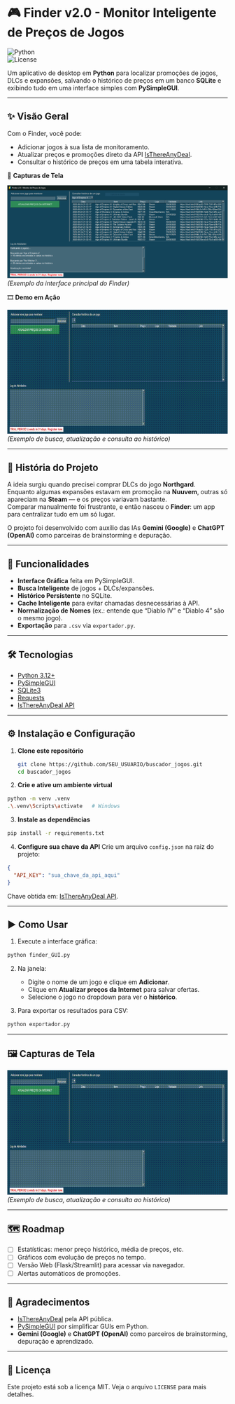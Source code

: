 # 🎮 Finder v2.0 - Monitor Inteligente de Preços de Jogos

![Python](https://img.shields.io/badge/Python-3.12-blue.svg)  
![License](https://img.shields.io/badge/License-MIT-green.svg)

Um aplicativo de desktop em **Python** para localizar promoções de jogos, DLCs e expansões, salvando o histórico de preços em um banco **SQLite** e exibindo tudo em uma interface simples com **PySimpleGUI**.

---

## ✨ Visão Geral

Com o Finder, você pode:  
- Adicionar jogos à sua lista de monitoramento.  
- Atualizar preços e promoções direto da API [IsThereAnyDeal](https://isthereanydeal.com/apps/api/).  
- Consultar o histórico de preços em uma tabela interativa.  

📸 **Capturas de Tela**  

![finder_gui](./assets/finder_gui.PNG) 
*(Exemplo da interface principal do Finder)*  

🎞️ **Demo em Ação**  

![finder_demo](./assets/finder_gui.gif)  
*(Exemplo de busca, atualização e consulta ao histórico)*  

---

## 📜 História do Projeto

A ideia surgiu quando precisei comprar DLCs do jogo **Northgard**.  
Enquanto algumas expansões estavam em promoção na **Nuuvem**, outras só apareciam na **Steam** — e os preços variavam bastante.  
Comparar manualmente foi frustrante, e então nasceu o **Finder**: um app para centralizar tudo em um só lugar.  

O projeto foi desenvolvido com auxílio das IAs **Gemini (Google)** e **ChatGPT (OpenAI)** como parceiras de brainstorming e depuração.  

---

## 🚀 Funcionalidades

- **Interface Gráfica** feita em PySimpleGUI.  
- **Busca Inteligente** de jogos + DLCs/expansões.  
- **Histórico Persistente** no SQLite.  
- **Cache Inteligente** para evitar chamadas desnecessárias à API.  
- **Normalização de Nomes** (ex.: entende que “Diablo IV” e “Diablo 4” são o mesmo jogo).  
- **Exportação** para `.csv` via `exportador.py`.  

---

## 🛠️ Tecnologias

- [Python 3.12+](https://www.python.org/)  
- [PySimpleGUI](https://pysimplegui.readthedocs.io/en/latest/)  
- [SQLite3](https://www.sqlite.org/)  
- [Requests](https://pypi.org/project/requests/)  
- [IsThereAnyDeal API](https://isthereanydeal.com/apps/api/)  

---

## ⚙️ Instalação e Configuração

1. **Clone este repositório**
   ```bash
   git clone https://github.com/SEU_USUARIO/buscador_jogos.git
   cd buscador_jogos

2. **Crie e ative um ambiente virtual**
```bash
python -m venv .venv
.\.venv\Scripts\activate   # Windows
```

3. **Instale as dependências**
```bash
pip install -r requirements.txt
```

4. **Configure sua chave da API**
Crie um arquivo `config.json` na raiz do projeto:
```json
{
  "API_KEY": "sua_chave_da_api_aqui"
}
```
Chave obtida em: [IsThereAnyDeal API](https://isthereanydeal.com/apps/api/).

---

## ▶️ Como Usar

1. Execute a interface gráfica:
```bash
python finder_GUI.py
```

2. Na janela:
   - Digite o nome de um jogo e clique em **Adicionar**.  
   - Clique em **Atualizar preços da Internet** para salvar ofertas.  
   - Selecione o jogo no dropdown para ver o **histórico**.  

3. Para exportar os resultados para CSV:
```bash
python exportador.py
```

---

## 🖼️ Capturas de Tela

![finder_demo](./assets/finder_gui.gif)  
*(Exemplo de busca, atualização e consulta ao histórico)*   

---

## 🗺️ Roadmap

- [ ] Estatísticas: menor preço histórico, média de preços, etc.  
- [ ] Gráficos com evolução de preços no tempo.  
- [ ] Versão Web (Flask/Streamlit) para acessar via navegador.  
- [ ] Alertas automáticos de promoções.  

---

## 🙏 Agradecimentos

- [IsThereAnyDeal](https://isthereanydeal.com/) pela API pública.  
- [PySimpleGUI](https://pysimplegui.readthedocs.io/en/latest/) por simplificar GUIs em Python.  
- **Gemini (Google)** e **ChatGPT (OpenAI)** como parceiros de brainstorming, depuração e aprendizado.  

---

## 📄 Licença

Este projeto está sob a licença MIT. Veja o arquivo `LICENSE` para mais detalhes.

